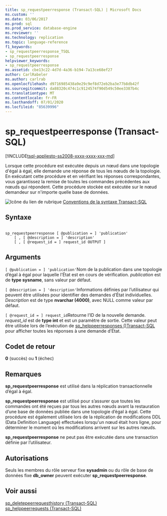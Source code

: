 ```yaml
---
title: sp_requestpeerresponse (Transact-SQL) | Microsoft Docs
ms.custom: ''
ms.date: 03/06/2017
ms.prod: sql
ms.prod_service: database-engine
ms.reviewer: ''
ms.technology: replication
ms.topic: language-reference
f1_keywords:
- sp_requestpeerresponse_TSQL
- sp_requestpeerresponse
helpviewer_keywords:
- sp_requestpeerresponse
ms.assetid: cbe13c22-4d7d-4a36-b194-7a13ce68ef27
author: CarlRabeler
ms.author: carlrab
ms.openlocfilehash: d9716985438a9e29c9ef8d72eb2ba3e77b8db42f
ms.sourcegitcommit: da88320c474c1c9124574f90d549c50ee3387b4c
ms.translationtype: MT
ms.contentlocale: fr-FR
ms.lasthandoff: 07/01/2020
ms.locfileid: "85639996"
---
```

# <a name="sp_requestpeerresponse-transact-sql"></a>sp_requestpeerresponse (Transact-SQL)
[!INCLUDE[tsql-appliesto-ss2008-xxxx-xxxx-xxx-md](../../includes/applies-to-version/sqlserver.md)]

  Lorsque cette procédure est exécutée depuis un nœud dans une topologie d'égal à égal, elle demande une réponse de tous les nœuds de la topologie. En exécutant cette procédure et en vérifiant les réponses correspondantes, vous garantissez la remise de toutes les commandes précédentes aux nœuds qui répondent. Cette procédure stockée est exécutée sur le nœud demandeur sur n'importe quelle base de données.  
  
 ![Icône du lien de rubrique](../../database-engine/configure-windows/media/topic-link.gif "Icône du lien de rubrique") [Conventions de la syntaxe Transact-SQL](../../t-sql/language-elements/transact-sql-syntax-conventions-transact-sql.md)  
  
## <a name="syntax"></a>Syntaxe  
  
```  
  
sp_requestpeerresponse [ @publication = ] 'publication'  
    [ , [ @description = ] 'description'  
    [ , [ @request_id = ] request_id OUTPUT ]  
```  
  
## <a name="arguments"></a>Arguments  
`[ @publication = ] 'publication'`Nom de la publication dans une topologie d’égal à égal pour laquelle l’État est en cours de vérification. *publication* est de **type sysname**, sans valeur par défaut.  
  
`[ @description = ] 'description'`Informations définies par l’utilisateur qui peuvent être utilisées pour identifier des demandes d’État individuelles. *Description* est de type **nvarchar (4000)**, avec NULL comme valeur par défaut.  
  
`[ @request_id = ] request_id`Retourne l’ID de la nouvelle demande. *request_id* est de **type int** et est un paramètre de sortie. Cette valeur peut être utilisée lors de l’exécution de [sp_helppeerresponses &#40;&#41;Transact-SQL](../../relational-databases/system-stored-procedures/sp-helppeerresponses-transact-sql.md) pour afficher toutes les réponses à une demande d’État.  
  
## <a name="return-code-values"></a>Codet de retour  
 **0** (succès) ou **1** (échec)  
  
## <a name="remarks"></a>Remarques  
 **sp_requestpeerresponse** est utilisé dans la réplication transactionnelle d’égal à égal.  
  
 **sp_requestpeerresponse** est utilisé pour s’assurer que toutes les commandes ont été reçues par tous les autres nœuds avant la restauration d’une base de données publiée dans une topologie d’égal à égal. Cette procédure est également utilisée lors de la réplication de modifications DDL (Data Definition Language) effectuées lorsqu'un nœud était hors ligne, pour déterminer le moment où les modifications arrivent sur les autres nœuds.  
  
 **sp_requestpeerresponse** ne peut pas être exécutée dans une transaction définie par l’utilisateur.  
  
## <a name="permissions"></a>Autorisations  
 Seuls les membres du rôle serveur fixe **sysadmin** ou du rôle de base de données fixe **db_owner** peuvent exécuter **sp_requestpeerresponse**.  
  
## <a name="see-also"></a>Voir aussi  
 [sp_deletepeerrequesthistory &#40;Transact-SQL&#41;](../../relational-databases/system-stored-procedures/sp-deletepeerrequesthistory-transact-sql.md)   
 [sp_helppeerrequests &#40;Transact-SQL&#41;](../../relational-databases/system-stored-procedures/sp-helppeerrequests-transact-sql.md)  
  
  
